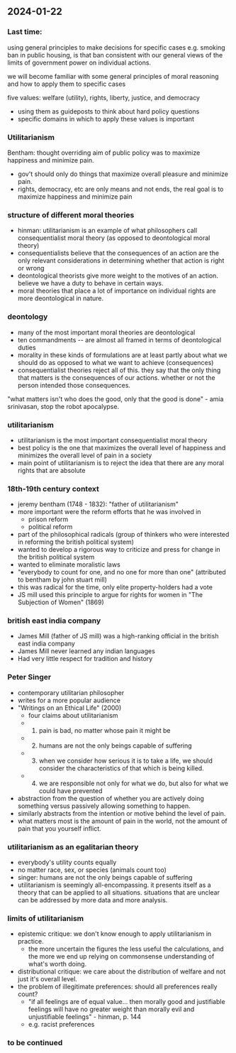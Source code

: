 ## 2024-01-22

### Last time:
using general principles to make decisions for specific cases
e.g. smoking ban in public housing, is that ban consistent with our general views of the limits of government power on individual actions. 

we will become familiar with some general principles of moral reasoning and how to apply them to specific cases

five values: welfare (utility), rights, liberty, justice, and democracy
- using them as guideposts to think about hard policy questions
- specific domains in which to apply these values is important

### Utilitarianism
Bentham: thought overriding aim of public policy was to maximize happiness and minimize pain.
- gov't should only do things that maximize overall pleasure and minimize pain.
- rights, democracy, etc are only means and not ends, the real goal is to maximize happiness and minimize pain

### structure of different moral theories
- hinman: utilitarianism is an example of what philosophers call consequentialist moral theory (as opposed to deontological moral theory)
- consequentialists believe that the consequences of an action are the only relevant considerations in determining whether that action is right or wrong
- deontological theorists give more weight to the motives of an action. believe we have a duty to behave in certain ways.
- moral theories that place a lot of importance on individual rights are more deontological in nature.

### deontology
- many of the most important moral theories are deontological
- ten commandments -- are almost all framed in terms of deontological duties
- morality in these kinds of formulations are at least partly about what we should do as opposed to what we want to achieve (consequences)
- consequentialist theories reject all of this. they say that the only thing that matters is the consequences of our actions. whether or not the person intended those consequences.

"what matters isn't who does the good, only that the good is done" - amia srinivasan, stop the robot apocalypse.

### utilitarianism
- utilitarianism is the most important consequentialist moral theory
- best policy is the one that maximizes the overall level of happiness and minimizes the overall level of pain in a society
- main point of utilitarianism is to reject the idea that there are any moral rights that are absolute

### 18th-19th century context
- jeremy bentham (1748 - 1832): "father of utilitarianism"
- more important were the reform efforts that he was involved in
    - prison reform
    - political reform
- part of the philosophical radicals (group of thinkers who were interested in reforming the british political system)
- wanted to develop a rigorous way to criticize and press for change in the british political system
- wanted to eliminate moralistic laws
- "everybody to count for one, and no one for more than one" (attributed to bentham by john stuart mill)
- this was radical for the time, only elite property-holders had a vote
- JS mill used this principle to argue for rights for women in "The Subjection of Women" (1869)

### british east india company
- James Mill (father of JS mill) was a high-ranking official in the british east india company
- James Mill never learned any indian languages
- Had very little respect for tradition and history

### Peter Singer
- contemporary utilitarian philosopher
- writes for a more popular audience
- "Writings on an Ethical Life" (2000)
    - four claims about utilitarianism
    - 1. pain is bad, no matter whose pain it might be
    - 2. humans are not the only beings capable of suffering
    - 3. when we consider how serious it is to take a life, we should consider the characteristics of that which is being killed.
    - 4. we are responsible not only for what we do, but also for what we could have prevented
- abstraction from the question of whether you are actively doing something versus passively allowing something to happen.
- similarly abstracts from the intention or motive behind the level of pain.
- what matters most is the amount of pain in the world, not the amount of pain that you yourself inflict.

### utilitarianism as an egalitarian theory
- everybody's utility counts equally
- no matter race, sex, or species (animals count too)
- singer: humans are not the only beings capable of suffering
- utilitarianism is seemingly all-encompassing. it presents itself as a theory that can be applied to all situations. situations that are unclear can be addressed by more data and more analysis.

### limits of utilitarianism
- epistemic critique: we don't know enough to apply utilitarianism in practice.
    - the more uncertain the figures the less useful the calculations, and the more we end up relying on commonsense understanding of what's worth doing.
- distributional critique: we care about the distribution of welfare and not just it's overall level.
- the problem of illegitimate preferences: should all preferences really count?
    - "if all feelings are of equal value... then morally good and justifiable feelings will have no greater weight than morally evil and unjustifiable feelings" - hinman, p. 144
    - e.g. racist preferences

### to be continued

